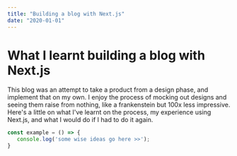 ```yaml
---
title: "Building a blog with Next.js"
date: "2020-01-01"
---
```

# What I learnt building a blog with Next.js

This blog was an attempt to take a product from a design phase, and implement that on my own.
I enjoy the process of mocking out designs and seeing them raise from nothing, like a frankenstein but 100x less impressive.
Here's a little on what I've learnt on the process, my experience using Next.js, and what I would do if I had to do it again.

```js
const example = () => {
   console.log('some wise ideas go here >>');
}
```